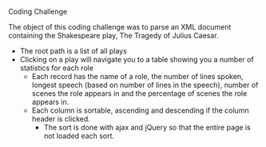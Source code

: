 Coding Challenge

The object of this coding challenge was to parse an XML document containing the Shakespeare play, The Tragedy of Julius Caesar.

- The root path is a list of all plays
- Clicking on a play will navigate you to a table showing you a number of statistics for each role
  - Each record has the name of a role, the number of lines spoken, longest speech (based on number of lines in the speech), number of scenes the role appears in and the percentage of scenes the role appears in.
  - Each column is sortable, ascending and descending if the column header is clicked.
    - The sort is done with ajax and jQuery so that the entire page is not loaded each sort.

    
